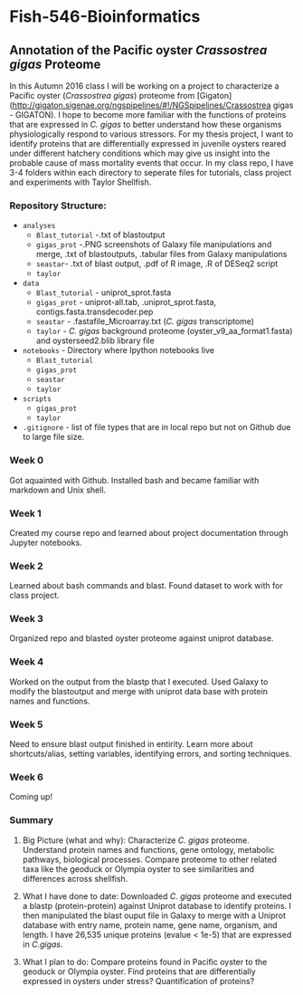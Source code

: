 # Fish-546-Bioinformatics
## Annotation of the Pacific oyster _Crassostrea gigas_ Proteome
In this Autumn 2016 class I will be working on a project to characterize a Pacific oyster (*Crassostrea gigas*) proteome from [Gigaton](http://gigaton.sigenae.org/ngspipelines/#!/NGSpipelines/Crassostrea gigas - GIGATON). I hope to become more familiar with the functions of proteins that are expressed in *C. gigas* to better understand how these organisms physiologically respond to various stressors. For my thesis project, I want to identify proteins that are differentially expressed in juvenile oysters reared under different hatchery conditions which may give us insight into the probable cause of mass mortality events that occur. 
In my class repo, I have 3-4 folders within each directory to seperate files for tutorials, class project and experiments with Taylor Shellfish. 

### Repository Structure:
- `analyses`
  - `Blast_tutorial` -.txt of blastoutput
  - `gigas_prot` -.PNG screenshots of Galaxy file manipulations and merge, .txt of blastoutputs, .tabular files from Galaxy manipulations
  - `seastar`- .txt of blast output, .pdf of R image, .R of DESeq2 script
  - `taylor`
- `data`
  - `Blast_tutorial` - uniprot_sprot.fasta
  - `gigas_prot` - uniprot-all.tab, .uniprot_sprot.fasta, contigs.fasta.transdecoder.pep
  - `seastar` -  .fastafile_Microarray.txt (_C. gigas_ transcriptome)
  - `taylor` - _C. gigas_ background proteome (oyster_v9_aa_format1.fasta) and oysterseed2.blib library file
- `notebooks` - Directory where Ipython notebooks live
  - `Blast_tutorial`
  - `gigas_prot`
  - `seastar`
  - `taylor`
- `scripts`
  - `gigas_prot`
  - `taylor`
- `.gitignore` - list of file types that are in local repo but not on Github due to large file size.

### Week 0
Got aquainted with Github. Installed bash and became familiar with markdown and Unix shell.

### Week 1
Created my course repo and learned about project documentation through Jupyter notebooks.

### Week 2
Learned about bash commands and blast. Found dataset to work with for class project.

### Week 3
Organized repo and blasted oyster proteome against uniprot database.

### Week 4
Worked on the output from the blastp that I executed. Used Galaxy to modify the blastoutput and merge with uniprot data base with protein names and functions.

### Week 5
Need to ensure blast output finished in entirity. Learn more about shortcuts/alias, setting variables, identifying errors, and sorting techniques. 

### Week 6
Coming up!

### Summary
1) Big Picture (what and why): Characterize _C. gigas_ proteome. Understand protein names and functions, gene ontology, metabolic pathways, biological processes. Compare proteome to other related taxa like the geoduck or Olympia oyster to see similarities and differences across shellfish.

2) What I have done to date: Downloaded _C. gigas_ proteome and executed a blastp (protein-protein) against Uniprot database to identify proteins. I then manipulated the blast ouput file in Galaxy to merge with a Uniprot database with entry name, protein name, gene name, organism, and length. I have 26,535 unique proteins (evalue < 1e-5) that are expressed in _C.gigas_.

3) What I plan to do: Compare proteins found in Pacific oyster to the geoduck or Olympia oyster. Find proteins that are differentially expressed in oysters under stress? Quantification of proteins?
